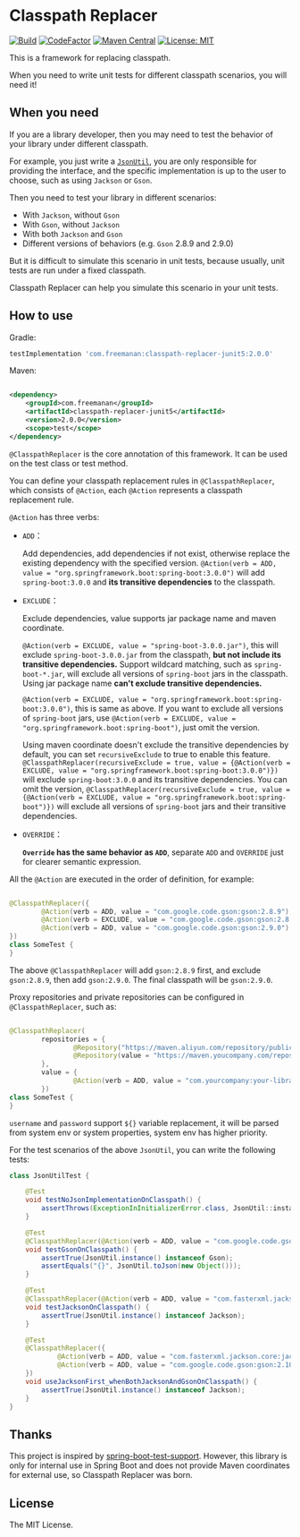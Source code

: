 # Classpath Replacer

[![Build](https://img.shields.io/github/actions/workflow/status/DanielLiu1123/classpath-replacer/build.yml?branch=main)](https://github.com/DanielLiu1123/classpath-replacer/actions)
[![CodeFactor](https://www.codefactor.io/repository/github/danielliu1123/classpath-replacer/badge)](https://www.codefactor.io/repository/github/danielliu1123/classpath-replacer)
[![Maven Central](https://img.shields.io/maven-central/v/com.freemanan/classpath-replacer-core)](https://search.maven.org/artifact/com.freemanan/classpath-replacer-core)
[![License: MIT](https://img.shields.io/badge/License-MIT-yellow.svg)](https://opensource.org/licenses/MIT)

This is a framework for replacing classpath.

When you need to write unit tests for different classpath scenarios, you will need it!

## When you need

If you are a library developer, then you may need to test the behavior of your library under different classpath.

For example, you just write a [`JsonUtil`](examples/junit5/src/main/java/com/example/JsonUtil.java), you are only
responsible for providing the interface, and the specific implementation is up to the user to choose, such as
using `Jackson` or `Gson`.

Then you need to test your library in different scenarios:

- With `Jackson`, without `Gson`
- With `Gson`, without `Jackson`
- With both `Jackson` and `Gson`
- Different versions of behaviors (e.g. `Gson` 2.8.9 and 2.9.0)

But it is difficult to simulate this scenario in unit tests, because usually, unit tests are run under a fixed
classpath.

Classpath Replacer can help you simulate this scenario in your unit tests.

## How to use

Gradle:

```groovy
testImplementation 'com.freemanan:classpath-replacer-junit5:2.0.0'
```

Maven:

```xml

<dependency>
    <groupId>com.freemanan</groupId>
    <artifactId>classpath-replacer-junit5</artifactId>
    <version>2.0.0</version>
    <scope>test</scope>
</dependency>
```

`@ClasspathReplacer` is the core annotation of this framework. It can be used on the test class or test method.

You can define your classpath replacement rules in `@ClasspathReplacer`, which consists of `@Action`, each `@Action`
represents a classpath replacement rule.

`@Action` has three verbs:

- `ADD`：

  Add dependencies, add dependencies if not exist, otherwise replace the existing dependency with the specified
  version. `@Action(verb = ADD, value = "org.springframework.boot:spring-boot:3.0.0")` will
  add `spring-boot:3.0.0` and **its transitive dependencies** to the classpath.

- `EXCLUDE`：

  Exclude dependencies, value supports jar package name and maven coordinate.

  `@Action(verb = EXCLUDE, value = "spring-boot-3.0.0.jar")`, this will exclude `spring-boot-3.0.0.jar` from the
  classpath, **but not include its transitive dependencies.** Support wildcard matching, such
  as `spring-boot-*.jar`, will exclude all versions of `spring-boot` jars in the classpath. Using jar package name
  **can't exclude transitive dependencies.**

  `@Action(verb = EXCLUDE, value = "org.springframework.boot:spring-boot:3.0.0")`, this is same as above. If you want to
  exclude all versions of `spring-boot` jars,
  use `@Action(verb = EXCLUDE, value = "org.springframework.boot:spring-boot")`, just omit the version.

  Using maven coordinate doesn't exclude the transitive dependencies by default, you can set `recursiveExclude` to
  true to enable this feature.
  `@ClasspathReplacer(recursiveExclude = true, value = {@Action(verb = EXCLUDE, value = "org.springframework.boot:spring-boot:3.0.0")})`
  will exclude `spring-boot:3.0.0` and its transitive dependencies. You can omit the
  version, `@ClasspathReplacer(recursiveExclude = true, value = {@Action(verb = EXCLUDE, value = "org.springframework.boot:spring-boot")})`
  will exclude all versions of `spring-boot` jars and their transitive dependencies.

- `OVERRIDE`：

  **`Override` has the same behavior as `ADD`**, separate `ADD` and `OVERRIDE` just for clearer semantic expression.

All the `@Action` are executed in the order of definition, for example:

```java

@ClasspathReplacer({
        @Action(verb = ADD, value = "com.google.code.gson:gson:2.8.9"),
        @Action(verb = EXCLUDE, value = "com.google.code.gson:gson:2.8.9"),
        @Action(verb = ADD, value = "com.google.code.gson:gson:2.9.0")
})
class SomeTest {
}
```

The above `@ClasspathReplacer` will add `gson:2.8.9` first, and exclude `gson:2.8.9`, then add `gson:2.9.0`. The final
classpath will be `gson:2.9.0`.

Proxy repositories and private repositories can be configured in `@ClasspathReplacer`, such as:

```java

@ClasspathReplacer(
        repositories = {
                @Repository("https://maven.aliyun.com/repository/public/"),
                @Repository(value = "https://maven.youcompany.com/repository/release/", username = "admin", password = "${MAVEN_PASSWORD}")
        },
        value = {
                @Action(verb = ADD, value = "com.yourcompany:your-library:1.0.0")
        })
class SomeTest {
}
```

`username` and `password` support `${}` variable replacement, it will be parsed from system env or system properties, system env has higher priority.

For the test scenarios of the above `JsonUtil`, you can write the following tests:

```java
class JsonUtilTest {

    @Test
    void testNoJsonImplementationOnClasspath() {
        assertThrows(ExceptionInInitializerError.class, JsonUtil::instance);
    }

    @Test
    @ClasspathReplacer(@Action(verb = ADD, value = "com.google.code.gson:gson:2.10.1"))
    void testGsonOnClasspath() {
        assertTrue(JsonUtil.instance() instanceof Gson);
        assertEquals("{}", JsonUtil.toJson(new Object()));
    }

    @Test
    @ClasspathReplacer(@Action(verb = ADD, value = "com.fasterxml.jackson.core:jackson-databind:2.14.1"))
    void testJacksonOnClasspath() {
        assertTrue(JsonUtil.instance() instanceof Jackson);
    }

    @Test
    @ClasspathReplacer({
            @Action(verb = ADD, value = "com.fasterxml.jackson.core:jackson-databind:2.14.1"),
            @Action(verb = ADD, value = "com.google.code.gson:gson:2.10.1")
    })
    void useJacksonFirst_whenBothJacksonAndGsonOnClasspath() {
        assertTrue(JsonUtil.instance() instanceof Jackson);
    }
}
```

## Thanks

This project is inspired
by [spring-boot-test-support](https://github.com/spring-projects/spring-boot/tree/main/spring-boot-project/spring-boot-tools/spring-boot-test-support).
However, this library is only for internal use in Spring Boot and does not provide Maven coordinates for external use,
so Classpath Replacer was born.

## License

The MIT License.
